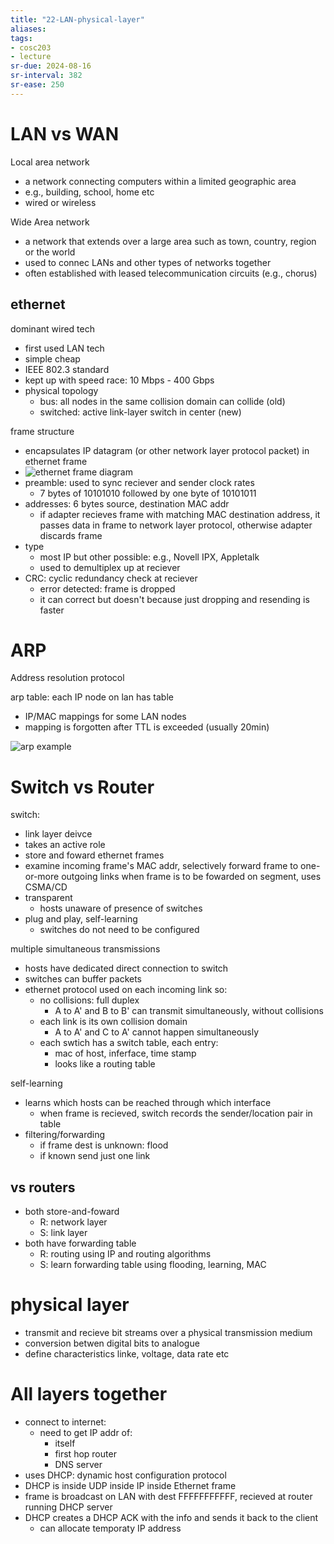 ```yaml
---
title: "22-LAN-physical-layer"
aliases: 
tags: 
- cosc203
- lecture
sr-due: 2024-08-16
sr-interval: 382
sr-ease: 250
---
```


# LAN vs WAN
Local area network
- a network connecting computers within a limited geographic area
- e.g., building, school, home etc
- wired or wireless

Wide Area network
- a network that extends over a large area such as town, country, region or the world
- used to connec LANs and other types of networks together
- often established with leased telecommunication circuits (e.g., chorus)

## ethernet
dominant wired tech
- first used LAN tech
- simple cheap
- IEEE 802.3 standard
- kept up with speed race: 10 Mbps - 400 Gbps
- physical topology
	- bus: all nodes in the same collision domain can collide (old)
	- switched: active link-layer switch in center (new)

frame structure
- encapsulates IP datagram (or other network layer protocol packet) in ethernet frame
- ![ethernet frame diagram](https://i.imgur.com/ElTUCEi.png)
- preamble: used to sync reciever and sender clock rates
	- 7 bytes of 10101010 followed by one byte of 10101011
- addresses: 6 bytes source, destination MAC addr
	- if adapter recieves frame with matching MAC destination address, it passes data in frame to network layer protocol, otherwise adapter discards frame
- type
	- most IP but other possible: e.g., Novell IPX, Appletalk
	- used to demultiplex up at reciever  
- CRC: cyclic redundancy check at reciever
	- error detected: frame is dropped
	- it can correct but doesn't because just dropping and resending is faster

# ARP 
Address resolution protocol

arp table: each IP node on lan has table
- IP/MAC mappings for some LAN nodes
- mapping is forgotten after TTL is exceeded (usually 20min)

![arp example](https://i.imgur.com/dnj9Fvi.png)

# Switch vs Router
switch:
- link layer deivce
- takes an active role
- store and foward ethernet frames
- examine incoming frame's MAC addr, selectively forward frame to one-or-more outgoing links when frame is to be fowarded on segment, uses CSMA/CD
- transparent
	- hosts unaware of presence of switches
- plug and play, self-learning
	- switches do not need to be configured

multiple simultaneous transmissions
- hosts have dedicated direct connection to switch
- switches can buffer packets
- ethernet protocol used on each incoming link so:
	- no collisions: full duplex
		- A to A'  and B to B' can transmit simultaneously, without collisions
	- each link is its own collision domain
		- A to A' and C to A' cannot happen simultaneously
	- each swtich has a switch table, each entry:
		- mac of host, inferface, time stamp
		- looks like a routing table

self-learning
- learns which hosts can be reached through which interface
	- when frame is recieved, switch records the sender/location pair in table
- filtering/forwarding
	- if frame dest is unknown: flood
	- if known send just one link


## vs routers
- both store-and-foward
	- R: network layer
	- S: link layer
- both have forwarding table
	- R: routing using IP and routing algorithms
	- S: learn forwarding table using flooding, learning, MAC

# physical layer
- transmit and recieve bit streams over a physical transmission medium
- conversion betwen digital bits to analogue
- define characteristics linke, voltage, data rate etc

# All layers together
- connect to internet:
	- need to get IP addr of:
		-  itself
		-  first hop router
		-  DNS server
- uses DHCP: dynamic host configuration protocol
- DHCP is inside UDP inside IP inside Ethernet frame
- frame is broadcast on LAN with dest FFFFFFFFFFF, recieved at router running DHCP server
- DHCP creates a DHCP ACK with the info and sends it back to the client
	- can allocate temporaty IP address